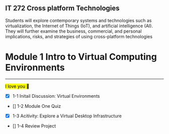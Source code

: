 ## IT 272 Cross platform Technologies

Students will explore contemporary systems and technologies such as virtualization, the Internet of Things (IoT),
and artificial intelligence (AI). They will further examine the business, commercial, and personal implications, risks,
and strategies of using cross-platform technologies

# Module 1 Intro to Virtual Computing Environments
-------------

<mark> I love you <mark> 💙

- [X] 1-1 Initail Discussion: Virtual Environments
- [] 1-2 Module One Quiz
- [X] 1-3 Acitivity: Explore a Virtual Desktop Infrastructure 
- [] 1-4 Review Project
